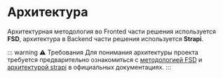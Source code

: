 # Архитектура

Архитектурная методология во Fronted части решения используется **FSD**, архитектура в Backend части решения используется **Strapi**.

::: warning ⚠️ Требования
Для понимания архитектуры проекта требуется предварительно ознакомиться с [методологией FSD](https://feature-sliced.github.io/documentation/) и [архитектурой strapi](https://docs.strapi.io/cms/project-structure) в официальных документациях.
:::
